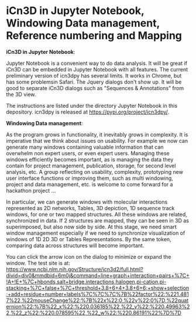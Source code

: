 # iCn3D in Jupyter Notebook, Windowing Data management, Reference numbering and Mapping 

<b>iCn3D in Jupyter Notebook</b>: 

Jupyter Notebook is a convenient way to do data analysis. It will be great if iCn3D can be embedded in Jupyter Notebook with all features. The current preliminary version of icn3dpy has several limits. It works in Chrome, but has some problemsin Safari. The Jquery dialogs don't show up. It will be good to separate iCn3D dialogs such as "Sequences & Annotations" from the 3D view.

The instructions are listed under the directory Jupyter Notebook in this depository. icn3dpy is released at https://pypi.org/project/icn3dpy/.

<b>Windowing Data management</b>: 

As the program grows in functionality, it inevitably grows in complexity.  It is imperative that we think about issues on usability.  For example we now can generate many windows containing valuable information that can overwhelm non expert users, or even expert users.  Managing these windows efficiently becomes important, as is managing the data they contain for project management, publication, storage, for second level analysis, etc.   A group reflecting on usability, complexity, prototyping new user interface functions or improving them, such as multi windowing, project and data management, etc. is welcome to come forward for a hackathon project …  

In particular, we can generate windows with molecular interactions represented as 2D networks, Tables, 3D depiction, 1D sequence track windows, for one or two mapped structures.  All these windows are related, synchronized in data.  If 2 structures are mapped, they can be seen in 3D as superimposed, but also now side by side.  At this stage, we need smart window management especially if we need to synchronize visualization of windows of 1D 2D 3D or Tables Representations.  By the same token, comparing data across structures  will become important.

You can click the arrow icon on the dialog to minimize or expand the window. The test site is at: https://www.ncbi.nlm.nih.gov/Structure/icn3d2/full.html?divid=div0&mmdbid=6m0j&command=line+graph+interaction+pairs+%7C+!A+!E+%7C+hbonds,salt+bridge,interactions,halogen,pi-cation,pi-stacking+%7C+false+%7C+threshold+3.8+6+4+3.8+6+6;+show+selection;+add+residue+number+labels%7C%7C%7C%7B%22factor%22:%221.4817%22,%22mouseChange%22:%7B%22x%22:0,%22y%22:0%7D,%22quaternion%22:%7B%22_x%22:%220.036185%22,%22_y%22:%220.49963%22,%22_z%22:%220.078595%22,%22_w%22:%220.86191%22%7D%7D

